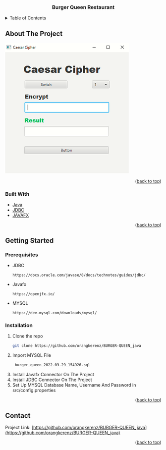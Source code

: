 <div id="top"></div>
<!--
*** Thanks for checking out the Best-README-Template. If you have a suggestion
*** that would make this better, please fork the repo and create a pull request
*** or simply open an issue with the tag "enhancement".
*** Don't forget to give the project a star!
*** Thanks again! Now go create something AMAZING! :D
-->



<!-- PROJECT SHIELDS -->
<!--
*** I'm using markdown "reference style" links for readability.
*** Reference links are enclosed in brackets [ ] instead of parentheses ( ).
*** See the bottom of this document for the declaration of the reference variables
*** for contributors-url, forks-url, etc. This is an optional, concise syntax you may use.
*** https://www.markdownguide.org/basic-syntax/#reference-style-links
-->



<!-- PROJECT LOGO -->
<br />
<div align="center">


  <h3 align="center">Burger Queen Restaurant</h3>


</div>



<!-- TABLE OF CONTENTS -->
<details>
  <summary>Table of Contents</summary>
  <ol>
    <li>
      <a href="#about-the-project">About The Project</a>
      <ul>
        <li><a href="#built-with">Built With</a></li>
         <li><a href="#ERD">ERD</a></li>
      </ul>
    </li>
    <li>
      <a href="#getting-started">Getting Started</a>
      <ul>
        <li><a href="#prerequisites">Prerequisites</a></li>
        <li><a href="#installation">Installation</a></li>
      </ul>
    </li>
    <li><a href="#usage">Usage</a></li>
  </ol>
</details>



<!-- ABOUT THE PROJECT -->
## About The Project

![Screenshot](EXAMPLE.PNG)


<p align="right">(<a href="#top">back to top</a>)</p>




### Built With


* [Java](https://docs.oracle.com/en/java/)
* [JDBC](https://docs.oracle.com/javase/8/docs/technotes/guides/jdbc/)
* [JAVAFX](https://openjfx.io/)
<p align="right">(<a href="#top">back to top</a>)</p>



<!-- GETTING STARTED -->
## Getting Started

### Prerequisites

* JDBC
  ```Install JDBC connector
  https://docs.oracle.com/javase/8/docs/technotes/guides/jdbc/
  ```
* Javafx
  ```Install Javafx connector
  https://openjfx.io/
  ```
* MYSQL
  ```Install MYSQL
  https://dev.mysql.com/downloads/mysql/
  ```  

### Installation

1. Clone the repo
   ```sh
   git clone https://github.com/orangkerenz/BURGER-QUEEN_java
   ```
2. Import MYSQL File
   ```sh
    burger_queen_2022-03-29_154926.sql
   ```
3. Install Javafx Connector On The Project
4. Install JDBC Connector On The Project
4. Set Up MYSQL Database Name, Username And Password in src/config.properties
<p align="right">(<a href="#top">back to top</a>)</p>







<!-- CONTACT -->
## Contact

Project Link: [https://github.com/orangkerenz/BURGER-QUEEN_java](https://github.com/orangkerenz/BURGER-QUEEN_java)

<p align="right">(<a href="#top">back to top</a>)</p>






